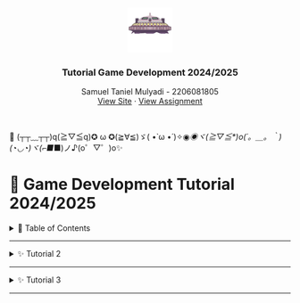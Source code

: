 <a name="readme-top"></a>

<br />
<div align="center">
  <a href="https://samueltaniel.itch.io">
    <img src="assets/Ufo.png" alt="To Pokemon Shop" width="80" height="80">
  </a>

<h3 align="center">Tutorial Game Development 2024/2025</h3>

  <p align="center">
    Samuel Taniel Mulyadi - 2206081805
    <br />
    <a href="https://github.com/SamuelTanielM/tutorial-2-gamedev><strong>Explore the code »</strong></a>
    <br />
    <br />
    <a href="https://samueltaniel.itch.io">View Site</a>
    ·
    <a href="https://csui-game-development.github.io">View Assignment</a>
  </p>
</div>

<br>

🏪 (┬┬﹏┬┬)q(≧▽≦q)✪ ω ✪(≧∀≦)ゞ( •̀ ω •́ )✧◉_◉ヾ(≧▽≦*)o(´。＿。｀)(◔◡◔)ヾ(⌐■_■)ノ♪(o゜▽゜)o✨

# 🚀 Game Development Tutorial 2024/2025

<details>
<summary>📌 Table of Contents</summary>
  
- [🚀 Game Development Tutorial 2024/2025](#-game-development-tutorial-20242025)
  - [📌 Table of Contents](#-table-of-contents)
  - [✨ Tutorial 2 - Introduction to Game Engine ](#tutorial-2)
  - [✨ Tutorial 3 - Coming Soon ](#tutorial-3)
    
</details>

---
<details>
<summary>✨ Tutorial 2</summary>

## ✨ Tutorial 2 - Introduction to Game Engine <a id="tutorial-2"></a>

<details>
<summary>📌 Table of Contents</summary>
  
  - [1. Apa saja pesan log yang dicetak pada panel Output?](#question-1)
  - [2. Gerakkan landasan ke batas area bawah dan kembali ke atas.](#question-2)
  - [3. Buka scene MainLevel dengan tampilan workspace 2D.](#question-3)
  - [4. Scene BlueShip dan StonePlatform memiliki child node bertipe Sprite.](#question-4)
  - [5. Perbedaan RigidBody2D dan StaticBody2D.](#question-5)
  - [6. Ubah nilai atribut Mass pada RigidBody2D di BlueShip.](#question-6)
  - [7. Ubah nilai atribut Disabled pada CollisionShape2D di StonePlatform.](#question-7)
  - [8. Manipulasi Position, Rotation, dan Scale BlueShip.](#question-8)
  - [9. Mengapa nilai Position node tidak sesuai di Inspector?](#question-9)
  - [10. Latihan Mandiri: Membuat Level Baru](#question-9)
    
</details>

---

### **1. Apa saja pesan log yang dicetak pada panel Output?** <a id="question-1"></a>
`Platform initialized`
<br>`Reached objective!`<br> 
Pesan log akan muncul saat menyentuh batas atas area permainan. Jika dilakukan berkali-kali, output `"Reached objective!"` akan terus bertambah.

<br>

### **2. Gerakkan landasan ke batas area bawah dan kembali ke atas.** <a id="question-2"></a>

`Platform initialized`
<br>`Reached objective!`
<br>`Reached objective!`

Jika menyentuh batas atas setelah bergerak dari batas bawah, `"Reached objective!"` akan muncul setiap kali menyentuhnya.

<br>

### **3. Buka scene `MainLevel` dengan tampilan workspace 2D.** <a id="question-3"></a>

Ya, scene `ObjectiveArea` berada di batas atas area. Oleh karena itu, saat kita menyentuhnya, pesan log yang muncul adalah:
<br>`Reached objective!`

<br>

### **4. Scene BlueShip dan StonePlatform memiliki child node bertipe Sprite.** <a id="question-4"></a>

`Sprite` digunakan untuk menampilkan gambar (texture) dalam game. Sprite sendiri tidak memiliki properti fisika, tetapi dapat berinteraksi dengan dunia game jika dikombinasikan dengan `CollisionShape2D`.

<br>

### **5. Perbedaan `RigidBody2D` dan `StaticBody2D`.** <a id="question-5"></a>

- **`RigidBody2D`**: Memiliki simulasi fisika aktif (dipengaruhi gravitasi, gaya, dan tabrakan).  
- **`StaticBody2D`**: Tidak bergerak, tetapi bisa berinteraksi dengan objek lain. Biasanya digunakan untuk lantai dan dinding.

<br>

### **6. Ubah nilai atribut `Mass` pada `RigidBody2D` di BlueShip.** <a id="question-6"></a>

- **Jika `mass` meningkat** → BlueShip lebih sulit dipercepat dan lebih lambat bergerak.  
- **Jika `mass` berkurang** → BlueShip lebih mudah terdorong oleh gaya atau tabrakan.

Efeknya tidak selalu terlihat jelas dan perlu diamati dengan teliti.

<br>

### **7. Ubah nilai atribut `Disabled` pada `CollisionShape2D` di StonePlatform.** <a id="question-7"></a>

Jika atribut `Disabled = true`, maka **StonePlatform tidak akan memiliki bentuk tabrakan**, sehingga BlueShip bisa menembusnya seperti tidak ada objek di sana.

<br>

### **8. Manipulasi `Position`, `Rotation`, dan `Scale` BlueShip.** <a id="question-8"></a>
- **`Position`** → Mengubah koordinat BlueShip dalam dunia game.  
- **`Rotation`** → Memutar BlueShip.  
- **`Scale`** → Tidak dapat diubah langsung di `RigidBody2D`, harus melalui `Sprite` dalam scene `BlueShip`.

📌 Jika mencoba mengubah ukuran `RigidBody2D`, akan muncul error:
<br>`Size changes to RigidBody2D will be overridden by the physics engine when running. Change the size in children collision shapes.`

<br>

### **9. Mengapa nilai `Position` node tidak sesuai di Inspector?** <a id="question-9"></a>

Karena **StonePlatform** dan **StonePlatform2** berada dalam **Node Parent `PlatformBlue`**, maka transformasi (Position, Rotation, Scale) yang terlihat di Inspector **berdasarkan parent**.

📌 **Godot mewarisi transformasi parent ke child nodes**, jadi jika parent memiliki offset, semua child akan mengikuti relatif terhadapnya.

<br>

### **10. Latihan Mandiri: Membuat Level Baru** <a id="question-10"></a>

Pada latihan mandiri, saya menambahkan beberapa fitur baru:  

- 🚀 Sprite objek pesawat baru berupa **UFO**.  
- 🌑 Objek landasan baru berupa **Moon Platform**.  
- 🎯 Perubahan penempatan **objective**.  
- ☄️ **Rintangan meteor**.  
- 🔄 **Reset level** saat pesawat terkena meteor atau jatuh keluar area.  
- 🛑 **Collision box** di luar area atas dan samping permainan.  
- 🖼️ **Background baru** agar lebih imersif.  
- 🏆 **UI tambahan** untuk memperjelas objektif, menang, dan tombol **Play Again**.  
- ✨ UFO dilengkapi **partikel efek** saat bergerak untuk lebih banyak polesan.

🚀 **Sekian terima kasih (┬┬﹏┬┬)**

[Back to Top](#readme-top)

</details>

---
<details>
<summary>✨ Tutorial 3</summary>

## ✨ Tutorial 3 - Coming Soon <a id="tutorial-3"></a>

<details>
<summary>📌 Table of Contents</summary>
  
  - [1. Apa saja pesan log yang dicetak pada panel Output?](#question-11)
    
</details>

### **10. Latihan Mandiri: Membuat Level Baru** <a id="question-11"></a>

Pada latihan mandiri, saya menambahkan beberapa fitur baru:  

- 🚀 Sprite objek pesawat baru berupa **UFO**.  
- 🌑 Objek landasan baru berupa **Moon Platform**.  
- 🎯 Perubahan penempatan **objective**.  
- ☄️ **Rintangan meteor**.  
- 🔄 **Reset level** saat pesawat terkena meteor atau jatuh keluar area.  
- 🛑 **Collision box** di luar area atas dan samping permainan.  
- 🖼️ **Background baru** agar lebih imersif.  
- 🏆 **UI tambahan** untuk memperjelas objektif, menang, dan tombol **Play Again**.  
- ✨ UFO dilengkapi **partikel efek** saat bergerak untuk lebih banyak polesan.

🚀 **Sekian terima kasih (┬┬﹏┬┬)**

[Back to Top](#readme-top)

</details>

---







